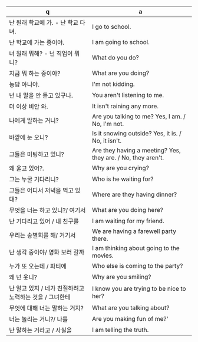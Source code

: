  q  | a
--- | ---
난 원래 학교에 가. - 난 학교 다녀.			| I go to school.
난 학교에 가는 중이야.					| I am going to school.
너 원래 뭐해? - 넌 직업이 뭐니?				| What do you do?
지금 뭐 하는 중이야?					| What are you doing?
농담 아니야.						| I'm not kidding.
넌 내 말을 안 듣고 있구나.				| You aren't listening to me.
더 이상 비안 와.					| It isn't raining any more.
나에게 말하는 거니?					| Are you talking to me? Yes, I am. / No, I'm not.
바깥에 눈 오니?						| Is it snowing outside? Yes, it is. / No, it isn't.
그들은 미팅하고 있니?					| Are they having a meeting? Yes, they are. / No, they aren't.
왜 울고 있어?.						| Why are you crying?
그는 누굴 기다리니?					| Who is he waiting for?
그들은 어디서 저녁을 먹고 있대?				| Where are they having dinner?
무엇을 너는 하고 있니?/ 여기서				| What are you doing here?
난 기다리고 있어 / 내 친구를				| I am waiting for my friend.
우리는 송별회를 해/ 거기서				| We are having a farewell party there.
난 생각 중이야/ 영화 보러 갈까				| I am thinking about going to the movies.
누가 또 오는데 / 파티에					| Who else is coming to the party?
왜 넌 웃니?						| Why are you smiling?
난 알고 있지 / 네가 친절하려고 노력하는 것을 / 그녀한테		| I know you are trying to be nice to her?
무엇에 대해 너는 말하는 거지?				| What are you talking about?
너는 놀리는 거니?/ 나를					| Are you making fun of me?'
난 말하는 거라고 / 사실을				| I am telling the truth.
